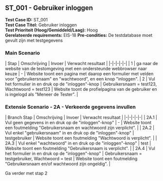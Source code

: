 ## ST_001 - Gebruiker inloggen
**Test Case ID:** ST_001  
**Test Case Titel:** Gebruiker inloggen  
**Test Prioriteit (Hoog/Gemiddeld/Laag):** Hoog  
**Gerelateerde requirements:** EIS-18
**Pre-condities:** De testdatabase moet gevult zijn met testgegevens

### Main Scenario
| Stap | Omschrijving | Invoer |  Verwacht resultaat |
|-|-|-|-|-|
| 1 | ga naar de website van de testomgeving met een ondersteunde webbrowser naar keuze  | - | Website toont een pagina met daarop een formulier met velden voor "gebruikersnaam" en "wachtwoord", en een knop "inloggen".
| 2 | Vul het formulier in en druk op de "inloggen"-knop | Gebruikersnaam = test123, Wachtwoord = test123 | Website toont de profielpagina van de gebruiker en is ingelogd als "Meneer de Tester". |

### Extensie Scenario - 2A - Verkeerde gegevens invullen
| Branch Stap | Omschrijving | Invoer |  Verwacht resultaat |
|-|-|-|-|-|
| 2A.1 | Vul geen gegevens in en druk op de "inloggen"-knop" | - | Website toont een foutmelding "Gebruikersnaam en wachtwoord zijn verplicht". |
| 2A.2 | Vul enkel "gebruikersnaam" in en druk op de "inloggen"-knop" | testgebruiker | Website toont een foutmelding "Wachtwoord is verplicht". |
| 2A.3 | Vul enkel "wachtwoord" in en druk op de "inloggen"-knop" | test | Website toont een foutmelding "Gebruikersnaam is verplicht".  |
| 2A.4 | Vul het formulier in en druk op de "inloggen"-knop" | Gebruikersnaam = testgebruiker, Wachtwoord = test | Website toont een foutmelding "Gebruikersnaam en/of wachtwoord zijn ongeldig".  |

Ga verder met stap 2
